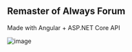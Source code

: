 ## Remaster of Always Forum
Made with Angular + ASP.NET Core API

![image](https://github.com/protectedvoid21/always-forum/assets/78810810/2c92cb3b-9e5b-4fe3-ae1e-fec6993b0e28)
